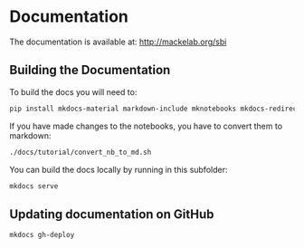 # Documentation

The documentation is available at: <http://mackelab.org/sbi>


## Building the Documentation

To build the docs you will need to:
```bash
pip install mkdocs-material markdown-include mknotebooks mkdocs-redirects mkdocstrings
```

If you have made changes to the notebooks, you have to convert them to markdown:
```bash
./docs/tutorial/convert_nb_to_md.sh
```

You can build the docs locally by running in this subfolder:
```bash
mkdocs serve
```

## Updating documentation on GitHub

```bash
mkdocs gh-deploy
```
